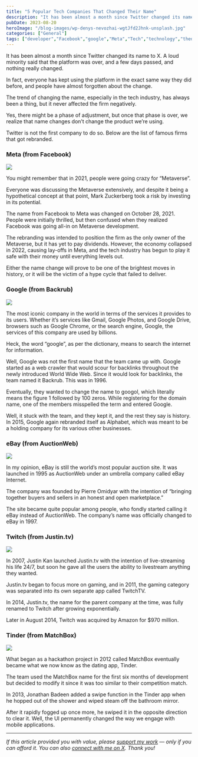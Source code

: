 ```yaml
---
title: "5 Popular Tech Companies That Changed Their Name"
description: "It has been almost a month since Twitter changed its name to X. A loud minority said that the platform was over, and a few days passed, and nothing really changed. In fact, everyone has kept using the platform in the exact same way they did before, and people have almost forgotten about the change. [&hellip;]"
pubDate: 2023-08-20
heroImage: "/blog-images/wp-denys-nevozhai-wgtJfd2Jhnk-unsplash.jpg"
categories: ["General"]
tags: ["developer","Facebook","google","Meta","Tech","technology","thedeveloperstory","Tinder","Twitch","Twitter","X"]
---
```


It has been almost a month since Twitter changed its name to X. A loud minority said that the platform was over, and a few days passed, and nothing really changed.

In fact, everyone has kept using the platform in the exact same way they did before, and people have almost forgotten about the change.

The trend of changing the name, especially in the tech industry, has always been a thing, but it never affected the firm negatively.

Yes, there might be a phase of adjustment, but once that phase is over, we realize that name changes don’t change the product we’re using.

Twitter is not the first company to do so. Below are the list of famous firms that got rebranded.

### Meta (from Facebook)

![](https://thedeveloperstory.com/wp-content/uploads/2023/08/screely-1692544752501-1024x610.png)

You might remember that in 2021, people were going crazy for “Metaverse”.

Everyone was discussing the Metaverse extensively, and despite it being a hypothetical concept at that point, Mark Zuckerberg took a risk by investing in its potential.

The name from Facebook to Meta was changed on October 28, 2021. People were initially thrilled, but then confused when they realized Facebook was going all-in on Metaverse development.

The rebranding was intended to position the firm as the only owner of the Metaverse, but it has yet to pay dividends. However, the economy collapsed in 2022, causing lay-offs in Meta, and the tech industry has begun to play it safe with their money until everything levels out.

Either the name change will prove to be one of the brightest moves in history, or it will be the victim of a hype cycle that failed to deliver.

### Google (from Backrub)

![](https://thedeveloperstory.com/wp-content/uploads/2023/08/screely-1692544976166-1024x801.png)

The most iconic company in the world in terms of the services it provides to its users. Whether it’s services like Gmail, Google Photos, and Google Drive, browsers such as Google Chrome, or the search engine, Google, the services of this company are used by billions.

Heck, the word “google”, as per the dictionary, means to search the internet for information.

Well, Google was not the first name that the team came up with. Google started as a web crawler that would scour for backlinks throughout the newly introduced World Wide Web. Since it would look for backlinks, the team named it Backrub. This was in 1996.

Eventually, they wanted to change the name to googol, which literally means the figure 1 followed by 100 zeros. While registering for the domain name, one of the members misspelled the term and entered Google.

Well, it stuck with the team, and they kept it, and the rest they say is history. In 2015, Google again rebranded itself as Alphabet, which was meant to be a holding company for its various other businesses.

### eBay (from AuctionWeb)

![](https://thedeveloperstory.com/wp-content/uploads/2023/08/screely-1692545275534.png)

In my opinion, eBay is still the world’s most popular auction site. It was launched in 1995 as AuctionWeb under an umbrella company called eBay Internet.

The company was founded by Pierre Omidyar with the intention of “bringing together buyers and sellers in an honest and open marketplace.”

The site became quite popular among people, who fondly started calling it eBay instead of AuctionWeb. The company’s name was officially changed to eBay in 1997.

### Twitch (from Justin.tv)

![](https://thedeveloperstory.com/wp-content/uploads/2023/08/screely-1692545395859-1024x946.png)

In 2007, Justin Kan launched Justin.tv with the intention of live-streaming his life 24/7, but soon he gave all the users the ability to livestream anything they wanted.

Justin.tv began to focus more on gaming, and in 2011, the gaming category was separated into its own separate app called TwitchTV.

In 2014, Justin.tv, the name for the parent company at the time, was fully renamed to Twitch after growing exponentially.

Later in August 2014, Twitch was acquired by Amazon for $970 million.

### Tinder (from MatchBox)

![](https://thedeveloperstory.com/wp-content/uploads/2023/08/screely-1692545509234-1024x594.png)

What began as a hackathon project in 2012 called MatchBox eventually became what we now know as the dating app, Tinder.

The team used the MatchBox name for the first six months of development but decided to modify it since it was too similar to their competition match.

In 2013, Jonathan Badeen added a swipe function in the Tinder app when he hopped out of the shower and wiped steam off the bathroom mirror.

After it rapidly fogged up once more, he swiped it in the opposite direction to clear it. Well, the UI permanently changed the way we engage with mobile applications.

* * *

_If this article provided you with value, please_ [_support my work_](https://buymeacoffee.com/viveknaskar) _— only if you can afford it. You can also_ [_connect with me on X_](https://x.com/vivek_naskar)_. Thank you!_